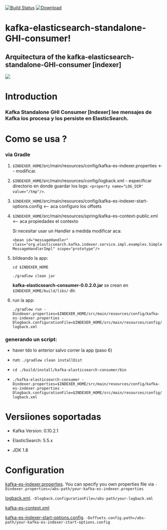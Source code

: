 [![Build Status](https://travis-ci.org/BigDataDevs/kafka-elasticsearch-consumer.svg?branch=master)](https://travis-ci.org/BigDataDevs/kafka-elasticsearch-consumer)
[ ![Download](https://api.bintray.com/packages/bigdatadevs/bigdatadevs-repo/kafka-elasticsearch-consumer/images/download.svg) ](https://bintray.com/bigdatadevs/bigdatadevs-repo/kafka-elasticsearch-consumer/_latestVersion)

# kafka-elasticsearch-standalone-GHI-consumer!

## Arquitectura of the kafka-elasticsearch-standalone-GHI-consumer [indexer]

![](img/IndexerV2Design.jpg)


# Introduction

### **Kafka Standalone GHI Consumer [Indexer] lee mensajes de Kafka los procesa y los persiste en  ElasticSearch.**


# Como se usa ? 

### via Gradle 

1. `$INDEXER_HOME`/src/main/resources/config/kafka-es-indexer.properties <-- modificar.

2. `$INDEXER_HOME`/src/main/resources/config/logback.xml - especificar directorio en donde guardar los logs: `<property name="LOG_DIR" value="/tmp"/>`. 

3. `$INDEXER_HOME`/src/main/resources/config/kafka-es-indexer-start-options.config <-- aca configuro los offsets

4. `$INDEXER_HOME`/src/main/resources/spring/kafka-es-context-public.xml <-- aca propiedades el contexto

	Si necesitar usar un Handler a medida modificar aca:
	
	`<bean id="messageHandler"
          class="org.elasticsearch.kafka.indexer.service.impl.examples.SimpleMessageHandlerImpl"
          scope="prototype"/>`

5. bildeando la app:

    `cd $INDEXER_HOME`

    `./gradlew clean jar`

     **kafka-elasticsearch-consumer-0.0.2.0.jar** se crean en  `$INDEXER_HOME/build/libs/` dir.


6. run la app:

	`./gradlew run -Dindexer.properties=$INDEXER_HOME/src/main/resources/config/kafka-es-indexer.properties -Dlogback.configurationFile=$INDEXER_HOME/src/main/resources/config/logback.xml`
 
### generando un script:

* haver tdo lo anterior salvo correr la app (paso 6)
* run: `./gradlew clean installDist`

* `cd ./build/install/kafka-elasticsearch-consumer/bin`

* `./kafka-elasticsearch-consumer -Dindexer.properties=$INDEXER_HOME/src/main/resources/config/kafka-es-indexer.properties -Dlogback.configurationFile=$INDEXER_HOME/src/main/resources/config/logback.xml` 

# Versiiones soportadas

* Kafka Version: 0.10.2.1

* ElasticSearch: 5.5.x

* JDK 1.8

# Configuration

[kafka-es-indexer.properties](src/main/resources/config/kafka-es-indexer.properties).
You can specify you own properties file via `-Dindexer.properties=/abs-path/your-kafka-es-indexer.properties`

[logback.xml](src/main/resources/config/logback.xml).
`-Dlogback.configurationFile=/abs-path/your-logback.xml`

[kafka-es-context.xml](src/main/resources/spring/kafka-es-context-public.xml)

[kafka-es-indexer-start-options.config](src/main/resources/config/kafka-es-indexer-start-options.config).
`-Doffsets.config.path=/abs-path/your-kafka-es-indexer-start-options.config`